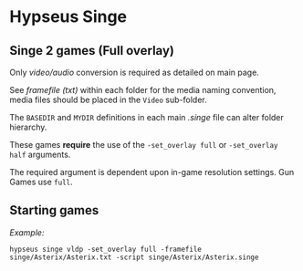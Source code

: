 # Hypseus Singe
  
## Singe 2 games (Full overlay)

Only _video/audio_ conversion is required as detailed on main page.

See _framefile (txt)_ within each folder for the media naming convention, media files should be placed in the `Video` sub-folder.

The `BASEDIR` and `MYDIR` definitions in each main _.singe_ file can alter folder hierarchy.

These games **require** the use of the `-set_overlay full` or `-set_overlay half` arguments.

The required argument is dependent upon in-game resolution settings. Gun Games use `full`.

## Starting games

_Example:_

`hypseus singe vldp -set_overlay full -framefile singe/Asterix/Asterix.txt -script singe/Asterix/Asterix.singe`
